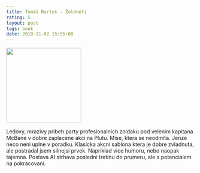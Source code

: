 ```yaml
---
title: Tomáš Bartoš - Žoldnéři
rating: 5
layout: post
tags: book
date: 2018-11-02 15:55:00
---
```

<img width="200" src="https://images.gr-assets.com/books/1268942516l/7882182.jpg" />
<p>
Ledovy, mrazivy pribeh party profesionalnich zoldaku pod velenim kapitana McBane v dobre zaplacene akci na Plutu. Mise, ktera se neodmita. Jenze neco neni uplne v poradku. Klasicka akcni sablona ktera je dobre zvladnuta, ale postradal jsem silnejsi prvek. Napriklad vice humoru, nebo naopak tajemna. Postava AI strhava posledni tretinu do prumeru, ale s potencialem na pokracovani.
</p>

